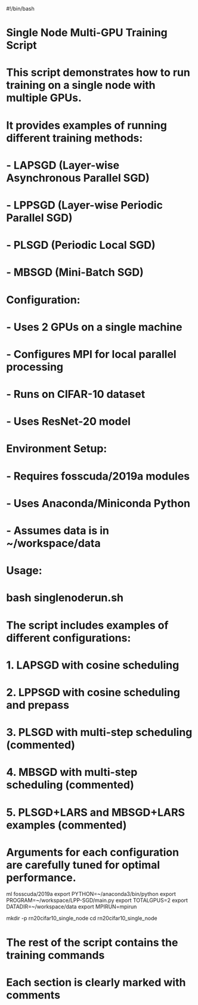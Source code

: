 #!/bin/bash
# Single Node Multi-GPU Training Script
#
# This script demonstrates how to run training on a single node with multiple GPUs.
# It provides examples of running different training methods:
# - LAPSGD (Layer-wise Asynchronous Parallel SGD)
# - LPPSGD (Layer-wise Periodic Parallel SGD)
# - PLSGD (Periodic Local SGD)
# - MBSGD (Mini-Batch SGD)
#
# Configuration:
# - Uses 2 GPUs on a single machine
# - Configures MPI for local parallel processing
# - Runs on CIFAR-10 dataset
# - Uses ResNet-20 model
#
# Environment Setup:
# - Requires fosscuda/2019a modules
# - Uses Anaconda/Miniconda Python
# - Assumes data is in ~/workspace/data
#
# Usage:
# bash singlenoderun.sh
#
# The script includes examples of different configurations:
# 1. LAPSGD with cosine scheduling
# 2. LPPSGD with cosine scheduling and prepass
# 3. PLSGD with multi-step scheduling (commented)
# 4. MBSGD with multi-step scheduling (commented)
# 5. PLSGD+LARS and MBSGD+LARS examples (commented)
#
# Arguments for each configuration are carefully tuned for optimal performance.

ml fosscuda/2019a
export PYTHON=~/anaconda3/bin/python
export PROGRAM=~/workspace/LPP-SGD/main.py
export TOTALGPUS=2
export DATADIR=~/workspace/data
export MPIRUN=mpirun

mkdir -p rn20cifar10_single_node
cd rn20cifar10_single_node

# The rest of the script contains the training commands
# Each section is clearly marked with comments